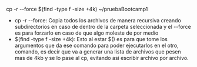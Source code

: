cp -r --force $(find -type f -size +4k) ~/pruebaBootcamp1  

- cp -r --force: Copia todos los archivos de manera recursiva creando subdirectorios en caso de dentro de la carpeta seleccionada y el --force es para forzarlo en caso de que algo moleste de por medio
- $(find -type f -size +4k): Esto al estar $() es para que tome los argumentos que da ese comando para poder ejecutarlos en el otro, comando, es decir que va a generar una lista de archivos que pesen mas de 4kb y se lo pase al cp, evitando asi escribir archivo por archivo.

<PRUEBABOOTCAMP1 SERIA LA CARPETA A DONDE MANDARLO>